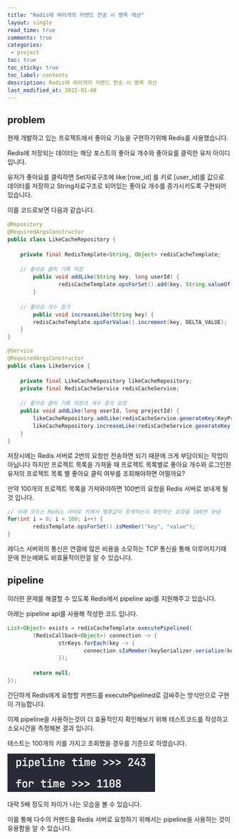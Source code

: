 ```yaml
---
title: "Redis에 여러개의 커맨드 전송 시 병목 개선"    
layout: single    
read_time: true    
comments: true   
categories: 
 - project  
toc: true    
toc_sticky: true    
toc_label: contents    
description: Redis에 여러개의 커맨드 전송 시 병목 개선
last_modified_at: 2022-01-08
---
```




## problem

현재 개발하고 있는 프로젝트에서 좋아요 기능을 구현하기위해 Redis를 사용했습니다.

Redis에 저장되는 데이터는 해당 포스트의 좋아요 개수와 좋아요를 클릭한 유저 아이디 입니다.



유저가 좋아요를 클릭하면 Set자료구조에 like:[row_id] 를 키로 [user_id]를 값으로 데이터를 저장하고 String자료구조로 되어있는 좋아요 개수를 증가시키도록 구현되어 있습니다.

이를 코드로보면 다음과 같습니다.

```java
@Repository
@RequiredArgsConstructor
public class LikeCacheRepository {
  
  	private final RedisTemplate<String, Object> redisCacheTemplate;
  
  	// 좋아요 클릭 기록 저장
		public void addLike(String key, long userId) {
				redisCacheTemplate.opsForSet().add(key, String.valueOf(userId));
		}

  	// 좋아요 개수 증가
		public void increaseLike(String key) {
        redisCacheTemplate.opsForValue().increment(key, DELTA_VALUE);
    }
}
```

```java
@Service
@RequiredArgsConstructor
public class LikeService {

    private final LikeCacheRepository likeCacheRepository;
    private final RedisCacheService redisCacheService;
    
  	// 좋아요 클릭 기록 저장과 개수 증가 요청
    public void addLike(long userId, long projectId) {
        likeCacheRepository.addLike(redisCacheService.generateKey(KeyPrefix.LIKE, projectId), userId);
        likeCacheRepository.increaseLike(redisCacheService.generateKey(KeyPrefix.LIKE_COUNT, projectId));
    }
}
```

저장시에는 Redis 서버로 2번의 요청만 전송하면 되기 때문에 크게 부담이되는 작업이 아닙니다 하지만 프로젝트 목록을 가져올 때 프로젝트 목록별로 좋아요 개수와 로그인한 유저의 프로젝트 목록 별 좋아요 클릭 여부를 조회해야하면 어떨까요?



만약 100개의 프로젝트 목록을 가져와야하면 100번의 요청을 Redis 서버로 보내게 될 것 입니다.

```java
// 아래 코드는 Redis 서버로 키에서 벨류값이 존재하는지 확인하는 요청을 100번 보냄
for(int i = 0; i < 100; i++) {
		redisTemplate.opsForSet().isMember("key", "value");
}
```

레디스 서버와의 통신은 연결에 많은 비용을 소모하는 TCP 통신을 통해 이루어지기때문에 한눈에봐도 비효율적이란걸 알 수 있습니다.



## pipeline

이러한 문제를 해결할 수 있도록 Redis에서 pipeline api를 지원해주고 있습니다.

아래는 pipeline api를 사용해 작성한 코드 입니다.

```java
List<Object> exists = redisCacheTemplate.executePipelined(
		(RedisCallback<Object>) connection -> {
				strKeys.forEach(key -> {
						connection.sIsMember(keySerializer.serialize(key), valueSerializer.serialize(strUserId));
				});

		return null;
});
```

간단하게 Redis에게 요청할 커맨드를 executePipelined로 감싸주는 방식만으로 구현이 가능합니다.



이제 pipeline을 사용하는것이 더 효율적인지 확인해보기 위해 테스트코드를 작성하고 소요시간을 측정해본 결과 입니다.

테스트는 100개의 키를 가지고 조회했을 경우를 기준으로 하였습니다.

![1](/assets/image/redis_pipeline/1.png)

대략 5배 정도의 차이가 나는 모습을 볼 수 있습니다.

이를 통해 다수의 커맨드를 Redis 서버로 요청하기 위해서는 pipeline을 사용하는 것이 유용함을 알 수 있습니다.